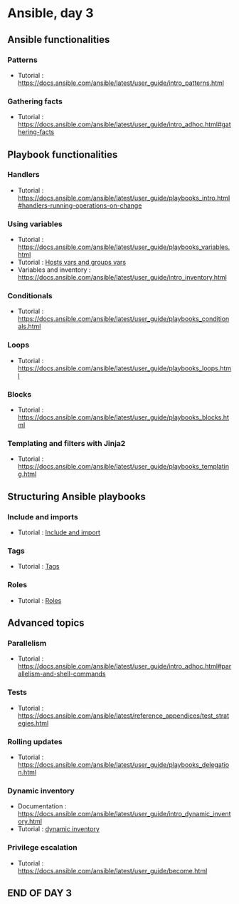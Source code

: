 # Ansible, day 3

## Ansible functionalities

### Patterns

+ Tutorial : <https://docs.ansible.com/ansible/latest/user_guide/intro_patterns.html>

### Gathering facts

+ Tutorial : <https://docs.ansible.com/ansible/latest/user_guide/intro_adhoc.html#gathering-facts>

## Playbook functionalities

### Handlers

+ Tutorial : <https://docs.ansible.com/ansible/latest/user_guide/playbooks_intro.html#handlers-running-operations-on-change>

### Using variables

+ Tutorial : <https://docs.ansible.com/ansible/latest/user_guide/playbooks_variables.html>
+ Tutorial : [Hosts vars and groups vars](https://github.com/spurin/masteringansible/tree/master/03%20-%20Ansible%20Playbooks%2C%20Advanced%20Topics/01%20-%20Ansible%20Playbook%20Modules)
+ Variables and inventory : <https://docs.ansible.com/ansible/latest/user_guide/intro_inventory.html>

### Conditionals

+ Tutorial : <https://docs.ansible.com/ansible/latest/user_guide/playbooks_conditionals.html>

### Loops

+ Tutorial : <https://docs.ansible.com/ansible/latest/user_guide/playbooks_loops.html>

### Blocks

+ Tutorial : <https://docs.ansible.com/ansible/latest/user_guide/playbooks_blocks.html>

### Templating and filters with Jinja2

+ Tutorial : <https://docs.ansible.com/ansible/latest/user_guide/playbooks_templating.html>

## Structuring Ansible playbooks

### Include and imports

+ Tutorial : [Include and import](https://github.com/spurin/masteringansible/tree/master/04%20-%20Structuring%20Ansible%20Playbooks/01%20-%20Using%20Include%20and%20Import)

### Tags

+ Tutorial : [Tags](https://github.com/spurin/masteringansible/tree/master/04%20-%20Structuring%20Ansible%20Playbooks/02%20-%20Using%20Tags)

### Roles

+ Tutorial : [Roles](https://github.com/spurin/masteringansible/tree/master/04%20-%20Structuring%20Ansible%20Playbooks/03%20-%20Using%20Roles)

## Advanced topics

### Parallelism

+ Tutorial : <https://docs.ansible.com/ansible/latest/user_guide/intro_adhoc.html#parallelism-and-shell-commands>

### Tests

+ Tutorial : <https://docs.ansible.com/ansible/latest/reference_appendices/test_strategies.html>

### Rolling updates

+ Tutorial : <https://docs.ansible.com/ansible/latest/user_guide/playbooks_delegation.html>

### Dynamic inventory

+ Documentation : <https://docs.ansible.com/ansible/latest/user_guide/intro_dynamic_inventory.html>
+ Tutorial : [dynamic inventory](https://github.com/spurin/masteringansible/tree/master/03%20-%20Ansible%20Playbooks%2C%20Advanced%20Topics/02%20-%20Dynamic%20Inventories)

### Privilege escalation

+ Tutorial : <https://docs.ansible.com/ansible/latest/user_guide/become.html>

## END OF DAY 3
